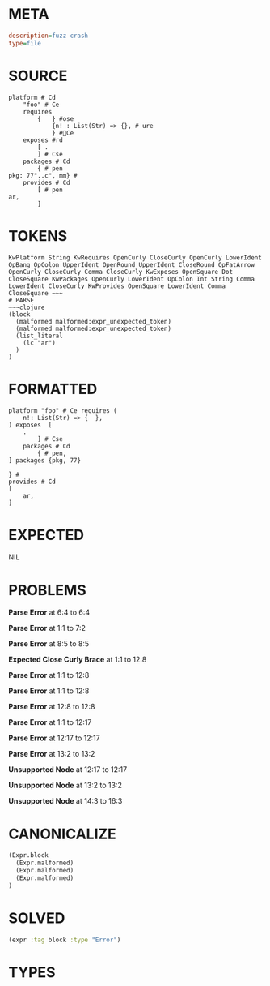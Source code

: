 # META
~~~ini
description=fuzz crash
type=file
~~~
# SOURCE
~~~roc
platform # Cd
	"foo" # Ce
	requires
		{	} #ose
			{n! : List(Str) => {}, # ure
			} #Ce
	exposes #rd
		[ .
		] # Cse
	packages # Cd
		{ # pen
pkg: 77"..c", mm} #
	provides # Cd
		[ # pen
ar,
		]
~~~
# TOKENS
~~~text
KwPlatform String KwRequires OpenCurly CloseCurly OpenCurly LowerIdent OpBang OpColon UpperIdent OpenRound UpperIdent CloseRound OpFatArrow OpenCurly CloseCurly Comma CloseCurly KwExposes OpenSquare Dot CloseSquare KwPackages OpenCurly LowerIdent OpColon Int String Comma LowerIdent CloseCurly KwProvides OpenSquare LowerIdent Comma CloseSquare ~~~
# PARSE
~~~clojure
(block
  (malformed malformed:expr_unexpected_token)
  (malformed malformed:expr_unexpected_token)
  (list_literal
    (lc "ar")
  )
)
~~~
# FORMATTED
~~~roc
platform "foo" # Ce requires (
	n!: List(Str) => {  },
) exposes  [
	.
		] # Cse
	packages # Cd
		{ # pen,
] packages {pkg, 77}

} #
provides # Cd
[
	ar,
]
~~~
# EXPECTED
NIL
# PROBLEMS
**Parse Error**
at 6:4 to 6:4

**Parse Error**
at 1:1 to 7:2

**Parse Error**
at 8:5 to 8:5

**Expected Close Curly Brace**
at 1:1 to 12:8

**Parse Error**
at 1:1 to 12:8

**Parse Error**
at 1:1 to 12:8

**Parse Error**
at 12:8 to 12:8

**Parse Error**
at 1:1 to 12:17

**Parse Error**
at 12:17 to 12:17

**Parse Error**
at 13:2 to 13:2

**Unsupported Node**
at 12:17 to 12:17

**Unsupported Node**
at 13:2 to 13:2

**Unsupported Node**
at 14:3 to 16:3

# CANONICALIZE
~~~clojure
(Expr.block
  (Expr.malformed)
  (Expr.malformed)
  (Expr.malformed)
)
~~~
# SOLVED
~~~clojure
(expr :tag block :type "Error")
~~~
# TYPES
~~~roc
~~~
